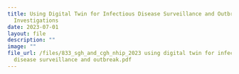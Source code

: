```yaml
---
title: Using Digital Twin for Infectious Disease Surveillance and Outbreak
  Investigations
date: 2023-07-01
layout: file
description: ""
image: ""
file_url: /files/833_sgh_and_cgh_nhip_2023 using digital twin for infectious
  disease surveillance and outbreak.pdf
---
```


